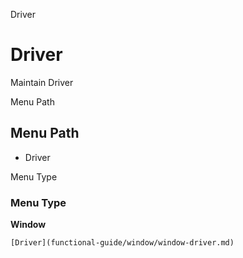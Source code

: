 
Driver
# Driver


Maintain Driver

Menu Path
## Menu Path



- Driver

Menu Type
### Menu Type

**Window**


```
[Driver](functional-guide/window/window-driver.md)
```